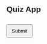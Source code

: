 <!DOCTYPE html>
<html lang="en">
<head>
  <meta charset="UTF-8">
  <title>Quiz App</title>
  <style>
    body { font-family: Arial, sans-serif; margin: 20px; }
    .question { margin-bottom: 15px; }
    .options label { display: block; margin-bottom: 5px; }
    button { padding: 8px 12px; margin-top: 10px; }
    .result { margin-top: 20px; font-weight: bold; }
    .correct { color: green; }
    .incorrect { color: red; }
  </style>
</head>
<body>
  <h2>Quiz App</h2>
  <form id="quizForm"></form>
  <button onclick="submitQuiz()">Submit</button>
  <div id="result"></div>

  <script>
    const questions = [
      { q: "What does HTML stand for?", options: ["Hyperlinks and Text Markup Language", "Home Tool Markup Language", "Hyper Text Markup Language", "Hyper Text Managing Links"], answer: 2 },
      { q: "Which language runs in a web browser?", options: ["Java", "C", "Python", "JavaScript"], answer: 3 },
      { q: "What does CSS stand for?", options: ["Creative Style Sheets", "Cascading Style Sheets", "Computer Style Sheets", "Colorful Style Sheets"], answer: 1 },
      { q: "Inside which HTML element do we put the JavaScript?", options: ["<js>", "<scripting>", "<script>", "<javascript>"], answer: 2 },
      { q: "Which property is used to change background color in CSS?", options: ["color", "background-color", "bgColor", "background"], answer: 1 }
    ];

    const form = document.getElementById("quizForm");
    function loadQuiz() {
      questions.forEach((item, i) => {
        let div = document.createElement("div");
        div.classList.add("question");
        div.innerHTML = `<p>${i+1}. ${item.q}</p>`;
        item.options.forEach((opt, j) => {
          div.innerHTML += `
            <label><input type="radio" name="q${i}" value="${j}"> ${opt}</label>`;
        });
        form.appendChild(div);
      });
    }
    loadQuiz();

    function submitQuiz() {
      let score = 0, resultHTML = "";
      questions.forEach((item, i) => {
        let selected = document.querySelector(`input[name="q${i}"]:checked`);
        if (selected) {
          if (parseInt(selected.value) === item.answer) {
            score++;
            resultHTML += `<p class="correct">${i+1}. Correct</p>`;
          } else {
            resultHTML += `<p class="incorrect">${i+1}. Incorrect (Correct: ${item.options[item.answer]})</p>`;
          }
        } else {
          resultHTML += `<p class="incorrect">${i+1}. Not Answered (Correct: ${item.options[item.answer]})</p>`;
        }
      });
      document.getElementById("result").innerHTML = 
        `<p>Your Score: ${score}/${questions.length}</p>` + resultHTML;
    }
  </script>
</body>
</html>

